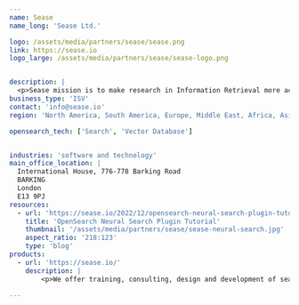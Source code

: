 ```yaml
---
name: Sease
name_long: 'Sease Ltd.'

logo: /assets/media/partners/sease/sease.png
link: https://sease.io
logo_large: /assets/media/partners/sease/sease-logo.png


description: |
  <p>Sease mission is to make research in Information Retrieval more accessible to an industry audience, transforming the best research ideas into real-world products.</p><p>Our focus is to provide R&D projects guidance and implementation, consulting services and training, using open source software such as Apache Lucene/Solr, Elasticsearch, OpenSearch, and Vespa.</p>
business_type: 'ISV'
contact: 'info@sease.io'
region: 'North America, South America, Europe, Middle East, Africa, Asia Pacific and Australia.'

opensearch_tech: ['Search', 'Vector Database']


industries: 'software and technology'
main_office_location: |
  International House, 776-778 Barking Road
  BARKING
  London
  E13 9PJ
resources:
  - url: 'https://sease.io/2022/12/opensearch-neural-search-plugin-tutorial.html'
    title: 'OpenSearch Neural Search Plugin Tutorial'
    thumbnail: '/assets/media/partners/sease/sease-neural-search.jpg'
    aspect_ratio: '218:123'
    type: 'blog'
products:
  - url: 'https://sease.io/'
    description: | 
        <p>We offer training, consulting, design and development of search solutions using OpenSearch.</p><p>We have dedicated pieces of training to explore and learn how to improve the relevance of your search results and integrate neural search techniques using OpenSearch.</p><p>We are Apache Lucene committers and have a solid understanding of OpenSearch internals.</p>

---
```


